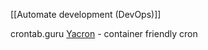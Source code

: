 [[Automate development (DevOps)]]

crontab.guru
[Yacron](https://github.com/gjcarneiro/yacron) - container friendly cron